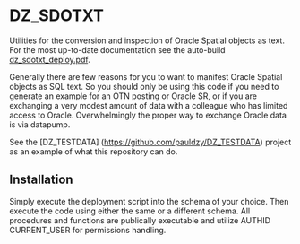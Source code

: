# DZ_SDOTXT
Utilities for the conversion and inspection of Oracle Spatial objects as text.
For the most up-to-date documentation see the auto-build  [dz_sdotxt_deploy.pdf](https://github.com/pauldzy/DZ_SDOTXT/blob/master/dz_sdotxt_deploy.pdf).

Generally there are few reasons for you to want to manifest Oracle Spatial objects as SQL text.  So you should only be using this code if you need to generate an example for an OTN posting or Oracle SR, or if you are exchanging a very modest amount of data with a colleague who has limited access to Oracle.  Overwhelmingly the proper way to exchange Oracle data is via datapump.  

See the [DZ_TESTDATA] (https://github.com/pauldzy/DZ_TESTDATA) project as an example of what this repository can do.

## Installation
Simply execute the deployment script into the schema of your choice.  Then execute the code using either the same or a different schema.  All procedures and functions are publically executable and utilize AUTHID CURRENT_USER for permissions handling.

